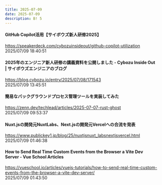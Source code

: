 ```yaml
---
title: 2025-07-09
date: 2025-07-09
description: B! 5
---
```


#### GitHub Copilot活用【サイボウズ新人研修2025】
https://speakerdeck.com/cybozuinsideout/github-copilot-utilization<br>
2025/07/09 18:40:51<br>


#### 2025年のエンジニア新人研修の講義資料を公開しました - Cybozu Inside Out | サイボウズエンジニアのブログ
https://blog.cybozu.io/entry/2025/07/08/171543<br>
2025/07/09 13:45:51<br>


#### 簡易なバックグラウンドプロセス管理ツールを実装してみた
https://zenn.dev/techlead/articles/2025-07-07-rust-ghost<br>
2025/07/09 09:53:37<br>


#### Nuxt.jsの開発元NuxtLabs、Next.jsの開発元Vercelへの合流を発表
https://www.publickey1.jp/blog/25/nuxtjsnuxt_labsnextjsvercel.html<br>
2025/07/09 01:46:38<br>


#### How to Send Real Time Custom Events from the Browser a Vite Dev Server - Vue School Articles
https://vueschool.io/articles/vuejs-tutorials/how-to-send-real-time-custom-events-from-the-browser-a-vite-dev-server/<br>
2025/07/09 01:43:50<br>


